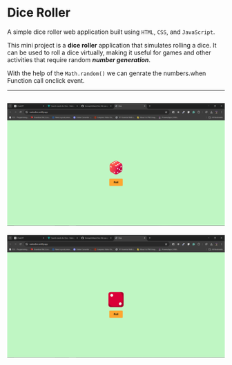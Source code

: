# Dice Roller

A simple dice roller web application built using ```HTML```, ```CSS```, and ```JavaScript```.

This mini project is a **dice roller** application that simulates rolling a dice. It can be used to roll a dice virtually, making it useful for games and other activities that require random ***number generation***.

With the help of the `Math.random()` we can genrate the numbers.when Function call onclick event.

---
![output1](./image/Screenshot%20(166).png)
---
![output2](./image/Screenshot%20(167).png)